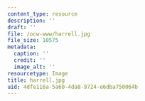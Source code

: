 ```yaml
---
content_type: resource
description: ''
draft: ''
file: /ocw-www/harrell.jpg
file_size: 10575
metadata:
  caption: ''
  credit: ''
  image_alt: ''
resourcetype: Image
title: harrell.jpg
uid: 4dfe116a-5a60-4da8-9724-e6dba750064b
---
```

